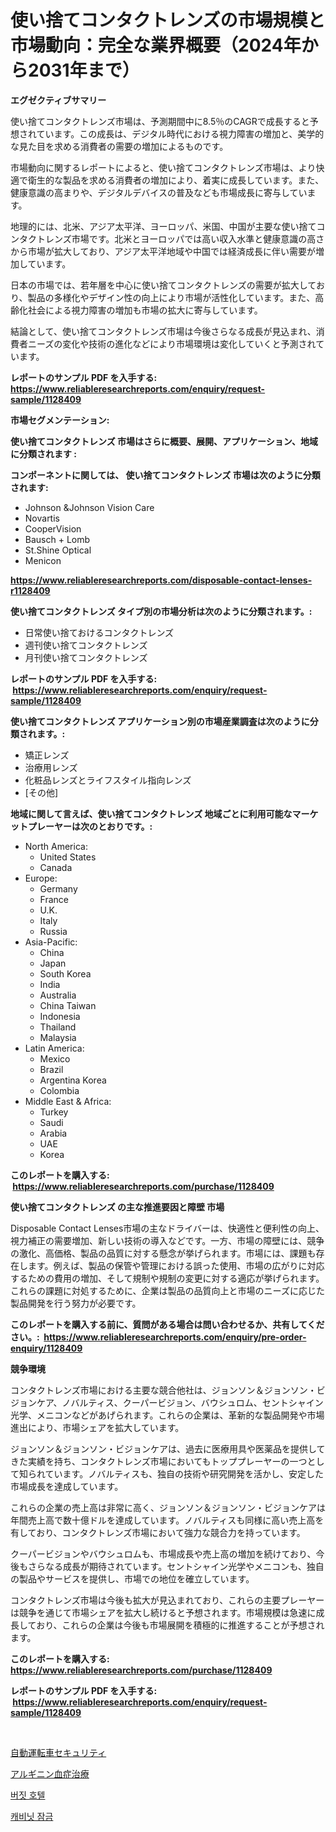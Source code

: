 <p><h1>使い捨てコンタクトレンズの市場規模と市場動向：完全な業界概要（2024年から2031年まで）</h1></p><p><strong>エグゼクティブサマリー</strong></p>
<p><p>使い捨てコンタクトレンズ市場は、予測期間中に8.5％のCAGRで成長すると予想されています。この成長は、デジタル時代における視力障害の増加と、美学的な見た目を求める消費者の需要の増加によるものです。</p><p>市場動向に関するレポートによると、使い捨てコンタクトレンズ市場は、より快適で衛生的な製品を求める消費者の増加により、着実に成長しています。また、健康意識の高まりや、デジタルデバイスの普及なども市場成長に寄与しています。</p><p>地理的には、北米、アジア太平洋、ヨーロッパ、米国、中国が主要な使い捨てコンタクトレンズ市場です。北米とヨーロッパでは高い収入水準と健康意識の高さから市場が拡大しており、アジア太平洋地域や中国では経済成長に伴い需要が増加しています。</p><p>日本の市場では、若年層を中心に使い捨てコンタクトレンズの需要が拡大しており、製品の多様化やデザイン性の向上により市場が活性化しています。また、高齢化社会による視力障害の増加も市場の拡大に寄与しています。</p><p>結論として、使い捨てコンタクトレンズ市場は今後さらなる成長が見込まれ、消費者ニーズの変化や技術の進化などにより市場環境は変化していくと予測されています。</p></p>
<p><strong>レポートのサンプル PDF を入手する: <a href="https://www.reliableresearchreports.com/enquiry/request-sample/1128409">https://www.reliableresearchreports.com/enquiry/request-sample/1128409</a></strong></p>
<p><strong>市場セグメンテーション:</strong></p>
<p><strong> 使い捨てコンタクトレンズ 市場はさらに概要、展開、アプリケーション、地域に分類されます :</strong></p>
<p><strong>コンポーネントに関しては、 使い捨てコンタクトレンズ 市場は次のように分類されます: &nbsp;</strong></p>
<p><ul><li>Johnson &Johnson Vision Care</li><li>Novartis</li><li>CooperVision</li><li>Bausch + Lomb</li><li>St.Shine Optical</li><li>Menicon</li></ul></p>
<p><strong><a href="https://www.reliableresearchreports.com/disposable-contact-lenses-r1128409">https://www.reliableresearchreports.com/disposable-contact-lenses-r1128409</a></strong></p>
<p><strong> 使い捨てコンタクトレンズ タイプ別の市場分析は次のように分類されます。:</strong></p>
<p><ul><li>日常使い捨ておけるコンタクトレンズ</li><li>週刊使い捨てコンタクトレンズ</li><li>月刊使い捨てコンタクトレンズ</li></ul></p>
<p><strong>レポートのサンプル PDF を入手する: &nbsp;<a href="https://www.reliableresearchreports.com/enquiry/request-sample/1128409">https://www.reliableresearchreports.com/enquiry/request-sample/1128409</a></strong></p>
<p><strong> 使い捨てコンタクトレンズ アプリケーション別の市場産業調査は次のように分類されます。:</strong></p>
<p><ul><li>矯正レンズ</li><li>治療用レンズ</li><li>化粧品レンズとライフスタイル指向レンズ</li><li>[その他]</li></ul></p>
<p><strong>地域に関して言えば、使い捨てコンタクトレンズ 地域ごとに利用可能なマーケットプレーヤーは次のとおりです。:</strong></p>
<p><ul>
    <li>
        North America:
        <ul>
            <li>United States</li>
            <li>Canada</li>
        </ul>
    </li>
    <li>
        Europe:
        <ul>
            <li>Germany</li>
            <li>France</li>
            <li>U.K.</li>
            <li>Italy</li>
            <li>Russia</li>
        </ul>
    </li>
    <li>
        Asia-Pacific:
        <ul>
            <li>China</li>
            <li>Japan</li>
            <li>South Korea</li>
            <li>India</li>
            <li>Australia</li>
            <li>China Taiwan</li>
            <li>Indonesia</li>
            <li>Thailand</li>
            <li>Malaysia</li>
        </ul>
    </li>
    <li>
        Latin America:
        <ul>
            <li>Mexico</li>
            <li>Brazil</li>
            <li>Argentina Korea</li>
            <li>Colombia</li>
        </ul>
    </li>
    <li>
        Middle East & Africa:
        <ul>
            <li>Turkey</li>
            <li>Saudi</li>
            <li>Arabia</li>
            <li>UAE</li>
            <li>Korea</li>
        </ul>
    </li>
    </ul></p>
<p><strong>このレポートを購入する: &nbsp;<a href="https://www.reliableresearchreports.com/purchase/1128409">https://www.reliableresearchreports.com/purchase/1128409</a></strong></p>
<p><strong>使い捨てコンタクトレンズ の主な推進要因と障壁 市場</strong></p>
<p><p>Disposable Contact Lenses市場の主なドライバーは、快適性と便利性の向上、視力補正の需要増加、新しい技術の導入などです。一方、市場の障壁には、競争の激化、高価格、製品の品質に対する懸念が挙げられます。市場には、課題も存在します。例えば、製品の保管や管理における誤った使用、市場の広がりに対応するための費用の増加、そして規制や規制の変更に対する適応が挙げられます。これらの課題に対処するために、企業は製品の品質向上と市場のニーズに応じた製品開発を行う努力が必要です。</p></p>
<p><strong>このレポートを購入する前に、質問がある場合は問い合わせるか、共有してください。:&nbsp; <a href="https://www.reliableresearchreports.com/enquiry/pre-order-enquiry/1128409">https://www.reliableresearchreports.com/enquiry/pre-order-enquiry/1128409</a></strong></p>
<p><strong>競争環境</strong></p>
<p><p>コンタクトレンズ市場における主要な競合他社は、ジョンソン＆ジョンソン・ビジョンケア、ノバルティス、クーパービジョン、バウシュロム、セントシャイン光学、メニコンなどがあげられます。これらの企業は、革新的な製品開発や市場進出により、市場シェアを拡大しています。</p><p>ジョンソン＆ジョンソン・ビジョンケアは、過去に医療用具や医薬品を提供してきた実績を持ち、コンタクトレンズ市場においてもトッププレーヤーの一つとして知られています。ノバルティスも、独自の技術や研究開発を活かし、安定した市場成長を達成しています。</p><p>これらの企業の売上高は非常に高く、ジョンソン＆ジョンソン・ビジョンケアは年間売上高で数十億ドルを達成しています。ノバルティスも同様に高い売上高を有しており、コンタクトレンズ市場において強力な競合力を持っています。</p><p>クーパービジョンやバウシュロムも、市場成長や売上高の増加を続けており、今後もさらなる成長が期待されています。セントシャイン光学やメニコンも、独自の製品やサービスを提供し、市場での地位を確立しています。</p><p>コンタクトレンズ市場は今後も拡大が見込まれており、これらの主要プレーヤーは競争を通じて市場シェアを拡大し続けると予想されます。市場規模は急速に成長しており、これらの企業は今後も市場展開を積極的に推進することが予想されます。</p></p>
<p><strong>このレポートを購入する: &nbsp; <a href="https://www.reliableresearchreports.com/purchase/1128409">https://www.reliableresearchreports.com/purchase/1128409</a></strong></p>
<p><strong>レポートのサンプル PDF を入手する: &nbsp;<a href="https://www.reliableresearchreports.com/enquiry/request-sample/1128409">https://www.reliableresearchreports.com/enquiry/request-sample/1128409</a></strong><strong></strong></p>
<p>&nbsp;</p>
<p><p><a href="https://medium.com/@englandlifestyle_22171/%E8%87%AA%E5%BE%8B%E5%9E%8B%E8%BB%8A%E4%B8%A1%E3%82%BB%E3%82%AD%E3%83%A5%E3%83%AA%E3%83%86%E3%82%A3%E5%B8%82%E5%A0%B4-%E7%AB%B6%E4%BA%89%E5%88%86%E6%9E%90-%E5%B8%82%E5%A0%B4%E3%83%88%E3%83%AC%E3%83%B3%E3%83%89-2031%E5%B9%B4%E3%81%BE%E3%81%A7%E3%81%AE%E4%BA%88%E6%B8%AC-62089f30e699">自動運転車セキュリティ</a></p><p><a href="https://medium.com/@nairn_boy/%E3%82%A2%E3%83%AB%E3%82%AE%E3%83%8B%E3%83%8D%E3%83%9F%E3%82%A2%E6%B2%BB%E7%99%82%E5%B8%82%E5%A0%B4%E8%AA%BF%E6%9F%BB%E3%83%AC%E3%83%9D%E3%83%BC%E3%83%88-%E3%81%9D%E3%81%AE%E6%AD%B4%E5%8F%B2%E3%81%8A%E3%82%88%E3%81%B32031%E5%B9%B4%E3%81%8B%E3%82%892031%E5%B9%B4%E3%81%BE%E3%81%A7%E3%81%AE%E4%BA%88%E6%B8%AC-775ff416d503">アルギニン血症治療</a></p><p><a href="https://medium.com/@kennyaniel5/%EC%98%88%EC%82%B0-%ED%98%B8%ED%85%94-%EC%8B%9C%EC%9E%A5-%EC%A7%80%ED%91%9C-%ED%95%B4%EC%84%9D-%EC%8B%9C%EC%9E%A5-%EC%A0%90%EC%9C%A0%EC%9C%A8-%ED%8A%B8%EB%A0%8C%EB%93%9C-%EA%B7%B8%EB%A6%AC%EA%B3%A0-%EC%84%B1%EC%9E%A5-%ED%8C%A8%ED%84%B4-d6429d12424a">버짓 호텔</a></p><p><a href="https://medium.com/@arthuralety6767836754/%EC%BA%90%EB%B9%84%EB%8B%9B-%EC%9E%A0%EA%B8%88-%EC%9E%A5%EC%B9%98-%EC%8B%9C%EC%9E%A5-%EC%8B%9C%EC%9E%A5-%EC%A0%90%EC%9C%A0%EC%9C%A8-%EC%8B%9C%EC%9E%A5-%ED%8A%B8%EB%A0%8C%EB%93%9C-%EB%B0%8F-%EB%AF%B8%EB%9E%98-%EC%84%B1%EC%9E%A5-%ED%83%90%EC%83%89-e11038371759">캐비닛 잠금</a></p></p>